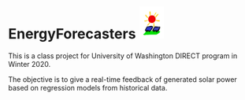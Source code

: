 # EnergyForecasters <img src='logo.png' width=50>


This is a class project for University of Washington DIRECT program in Winter 2020.

The objective is to give a real-time feedback of generated solar power based on regression models from historical data.
